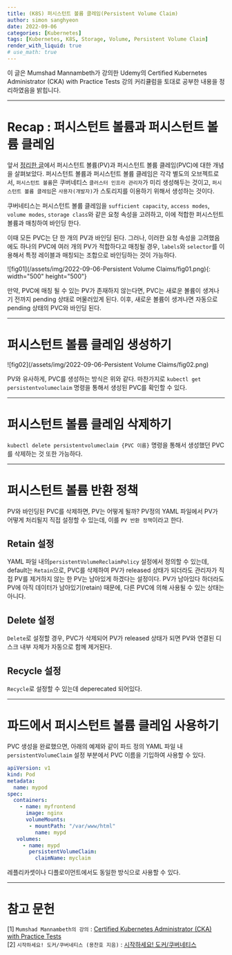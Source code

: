 ```yaml
---
title: (K8S) 퍼시스턴트 볼륨 클레임(Persistent Volume Claim)
author: simon sanghyeon
date: 2022-09-06
categories: [Kubernetes]
tags: [Kubernetes, K8S, Storage, Volume, Persistent Volume Claim]
render_with_liquid: true
# use_math: true
---
```

이 글은 Mumshad Mannambeth가 강의한 Udemy의 Certified Kubernetes Administrator (CKA) with Practice Tests 강의 커리큘럼을 토대로 공부한 내용을 정리하였음을 밝힙니다.

---
# Recap : 퍼시스턴트 볼륨과 퍼시스턴트 볼륨 클레임
앞서 [정리한 글](https://zerojsh00.github.io/posts/Persistent-Volumes/)에서 퍼시스턴트 볼륨(PV)과 퍼시스턴트 볼륨 클레임(PVC)에 대한 개념을 살펴보았다.
퍼시스턴트 볼륨과 퍼시스턴트 볼륨 클레임은 각각 별도의 오브젝트로서, `퍼시스턴트 볼륨`은 쿠버네티스 `클러스터 인프라 관리자`가 미리 생성해두는 것이고, `퍼시스턴트 볼륨 클레임`은 `사용자(개발자)`가 스토리지를 이용하기 위해서 생성하는 것이다.

쿠버네티스는 퍼시스턴트 볼륨 클레임을 `sufficient capacity`, `access modes`, `volume modes`, `storage class`와 같은 요청 속성을 고려하고, 이에 적합한 퍼시스턴트 볼륨과 매칭하여 바인딩 한다.

이때 모든 PVC는 단 한 개의 PV과 바인딩 된다.
그러나, 이러한 요청 속성을 고려했음에도 하나의 PVC에 여러 개의 PV가 적합하다고 매칭될 경우, `labels`와 `selector`를 이용해서 특정 레이블과 매칭되는 조합으로 바인딩하는 것이 가능하다.

![fig01](/assets/img/2022-09-06-Persistent Volume Claims/fig01.png){: width="500" height="500"}

만약, PVC에 매칭 될 수 있는 PV가 존재하지 않는다면, PVC는 새로운 볼륨이 생겨나기 전까지 pending 상태로 머물러있게 된다. 이후, 새로운 볼륨이 생겨나면 자동으로 pending 상태의 PVC와 바인딩 된다.

---
# 퍼시스턴트 볼륨 클레임 생성하기

![fig02](/assets/img/2022-09-06-Persistent Volume Claims/fig02.png)

PV와 유사하게, PVC를 생성하는 방식은 위와 같다. 마찬가지로 `kubectl get persistentvolumeclaim` 명령을 통해서 생성된 PVC를 확인할 수 있다.

---
# 퍼시스턴트 볼륨 클레임 삭제하기

`kubectl delete persistentvolumeclaim {PVC 이름}` 명령을 통해서 생성했던 PVC를 삭제하는 것 또한 가능하다.

---
# 퍼시스턴트 볼륨 반환 정책

PV와 바인딩된 PVC를 삭제하면, PV는 어떻게 될까? PV정의 YAML 파일에서 PV가 어떻게 처리될지 직접 설정할 수 있는데, 이를 `PV 반환 정책`이라고 한다.

## Retain 설정
YAML 파일 내의`persistentVolumeReclaimPolicy` 설정에서 정의할 수 있는데, default는 `Retain`으로, PVC를 삭제하여 PV가 released 상태가 되더라도 관리자가 직접 PV를 제거하지 않는 한 PV는 남아있게 하겠다는 설정이다. PV가 남아있다 하더라도 PV에 아직 데이터가 남아있기(retain) 때문에, 다른 PVC에 의해 사용될 수 있는 상태는 아니다.

## Delete 설정
`Delete`로 설정할 경우, PVC가 삭제되어 PV가 released 상태가 되면 PV와 연결된 디스크 내부 자체가 자동으로 함께 제거된다.

## Recycle 설정
`Recycle`로 설정할 수 있는데 deperecated 되어있다.

---
# 파드에서 퍼시스턴트 볼륨 클레임 사용하기
PVC 생성을 완료했으면, 아래의 예제와 같이 파드 정의 YAML 파일 내 `persistentVolumeClaim` 설정 부분에서 PVC 이름을 기입하여 사용할 수 있다.

```yaml
apiVersion: v1
kind: Pod
metadata:
  name: mypod
spec:
  containers:
    - name: myfrontend
      image: nginx
      volumeMounts:
       - mountPath: "/var/www/html"
         name: mypd
   volumes:
     - name: mypd
       persistentVolumeClaim:
         claimName: myclaim
```

레플리카셋이나 디플로이먼트에서도 동일한 방식으로 사용할 수 있다.

---
# 참고 문헌

[1] `Mumshad Mannambeth의 강의` : [Certified Kubernetes Administrator (CKA) with Practice Tests](https://www.udemy.com/course/certified-kubernetes-administrator-with-practice-tests/)<br>
[2] `시작하세요! 도커/쿠버네티스 (용찬호 지음)` : [시작하세요! 도커/쿠버네티스](http://www.yes24.com/Product/Goods/84927385)<br>
